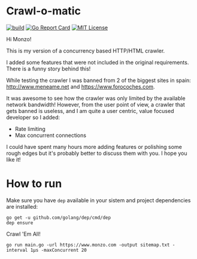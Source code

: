 # Crawl-o-matic
[![build](	https://img.shields.io/travis/rodrigodiez/crawl-o-matic/master.svg)](https://travis-ci.org/rodrigodiez/crawl-o-matic)
[![Go Report Card](https://goreportcard.com/badge/github.com/rodrigodiez/crawl-o-matic)](https://goreportcard.com/report/github.com/rodrigodiez/crawl-o-matic)
[![MIT License](https://img.shields.io/github/license/rodrigodiez/crawl-o-matic.svg)](https://github.com/rodrigodiez/crawl-o-matic/blob/master/LICENSE.md)

Hi Monzo!

This is my version of a concurrency based HTTP/HTML crawler.

I added some features that were not included in the original requirements. There is a funny story behind this!

While testing the crawler I was banned from 2 of the biggest sites in spain: http://www.meneame.net and https://www.forocoches.com.

It was awesome to see how the crawler was only limited by the available network bandwidth! However, from the user point of view, a crawler that gets banned is useless, and I am quite a user centric, value focused developer so I added:

- Rate limiting
- Max concurrent connections

I could have spent many hours more adding features or polishing some rough edges but it's probably better to discuss them with you. I hope you like it!

# How to run
Make sure you have `dep` available in your sistem and project dependencies are installed:

```
go get -u github.com/golang/dep/cmd/dep
dep ensure
```

Crawl 'Em All!

```
go run main.go -url https://www.monzo.com -output sitemap.txt -interval 1µs -maxConcurrent 20
```